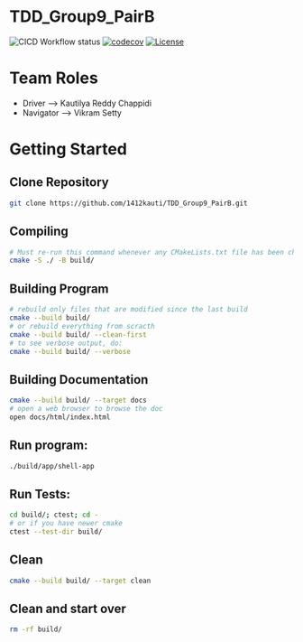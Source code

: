 # TDD_Group9_PairB

![CICD Workflow status](https://github.com/1412kauti/TDD_Group9_PairB/actions/workflows/cmake-multi-platform.yml/badge.svg) 
[![codecov](https://codecov.io/gh/1412kauti/TDD_Group9_PairB/graph/badge.svg?token=DW2YG5VPUI)](https://codecov.io/gh/1412kauti/TDD_Group9_PairB)
[![License](https://img.shields.io/badge/license-MIT-blue.svg)](LICENSE)

# Team Roles
- Driver --> Kautilya Reddy Chappidi
- Navigator --> Vikram Setty

# Getting Started

## Clone Repository
```sh
git clone https://github.com/1412kauti/TDD_Group9_PairB.git
```
## Compiling
```sh
# Must re-run this command whenever any CMakeLists.txt file has been changed.
cmake -S ./ -B build/
```

## Building Program
```sh
# rebuild only files that are modified since the last build
cmake --build build/
# or rebuild everything from scracth
cmake --build build/ --clean-first
# to see verbose output, do:
cmake --build build/ --verbose
```

## Building Documentation
```sh
cmake --build build/ --target docs
# open a web browser to browse the doc
open docs/html/index.html
```
## Run program:
```sh
./build/app/shell-app
```

## Run Tests:
```sh
cd build/; ctest; cd -
# or if you have newer cmake
ctest --test-dir build/
```
## Clean
```sh
cmake --build build/ --target clean
```

## Clean and start over
```sh
rm -rf build/
```
